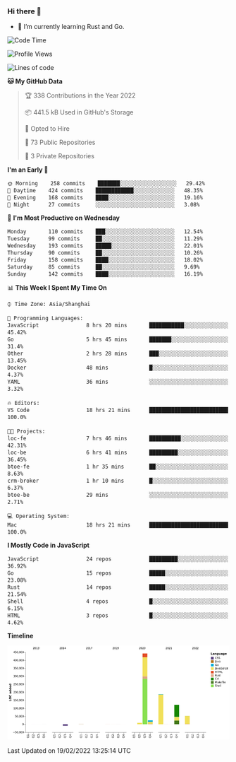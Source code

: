 ### Hi there 👋

- 🌱 I’m currently learning Rust and Go.

<!--START_SECTION:waka-->
![Code Time](http://img.shields.io/badge/Code%20Time-247%20hrs%2046%20mins-blue)

![Profile Views](http://img.shields.io/badge/Profile%20Views-0-blue)

![Lines of code](https://img.shields.io/badge/From%20Hello%20World%20I%27ve%20Written-835%20Thousand%20lines%20of%20code-blue)

**🐱 My GitHub Data** 

> 🏆 338 Contributions in the Year 2022
 > 
> 📦 441.5 kB Used in GitHub's Storage 
 > 
> 💼 Opted to Hire
 > 
> 📜 73 Public Repositories 
 > 
> 🔑 3 Private Repositories  
 > 
**I'm an Early 🐤** 

```text
🌞 Morning    258 commits    ███████░░░░░░░░░░░░░░░░░░   29.42% 
🌆 Daytime    424 commits    ████████████░░░░░░░░░░░░░   48.35% 
🌃 Evening    168 commits    ████░░░░░░░░░░░░░░░░░░░░░   19.16% 
🌙 Night      27 commits     ░░░░░░░░░░░░░░░░░░░░░░░░░   3.08%

```
📅 **I'm Most Productive on Wednesday** 

```text
Monday       110 commits    ███░░░░░░░░░░░░░░░░░░░░░░   12.54% 
Tuesday      99 commits     ██░░░░░░░░░░░░░░░░░░░░░░░   11.29% 
Wednesday    193 commits    █████░░░░░░░░░░░░░░░░░░░░   22.01% 
Thursday     90 commits     ██░░░░░░░░░░░░░░░░░░░░░░░   10.26% 
Friday       158 commits    ████░░░░░░░░░░░░░░░░░░░░░   18.02% 
Saturday     85 commits     ██░░░░░░░░░░░░░░░░░░░░░░░   9.69% 
Sunday       142 commits    ████░░░░░░░░░░░░░░░░░░░░░   16.19%

```


📊 **This Week I Spent My Time On** 

```text
⌚︎ Time Zone: Asia/Shanghai

💬 Programming Languages: 
JavaScript               8 hrs 20 mins       ███████████░░░░░░░░░░░░░░   45.42% 
Go                       5 hrs 45 mins       ███████░░░░░░░░░░░░░░░░░░   31.4% 
Other                    2 hrs 28 mins       ███░░░░░░░░░░░░░░░░░░░░░░   13.45% 
Docker                   48 mins             █░░░░░░░░░░░░░░░░░░░░░░░░   4.37% 
YAML                     36 mins             ░░░░░░░░░░░░░░░░░░░░░░░░░   3.32%

🔥 Editors: 
VS Code                  18 hrs 21 mins      █████████████████████████   100.0%

🐱‍💻 Projects: 
loc-fe                   7 hrs 46 mins       ██████████░░░░░░░░░░░░░░░   42.31% 
loc-be                   6 hrs 41 mins       █████████░░░░░░░░░░░░░░░░   36.45% 
btoe-fe                  1 hr 35 mins        ██░░░░░░░░░░░░░░░░░░░░░░░   8.63% 
crm-broker               1 hr 10 mins        █░░░░░░░░░░░░░░░░░░░░░░░░   6.37% 
btoe-be                  29 mins             ░░░░░░░░░░░░░░░░░░░░░░░░░   2.71%

💻 Operating System: 
Mac                      18 hrs 21 mins      █████████████████████████   100.0%

```

**I Mostly Code in JavaScript** 

```text
JavaScript               24 repos            █████████░░░░░░░░░░░░░░░░   36.92% 
Go                       15 repos            █████░░░░░░░░░░░░░░░░░░░░   23.08% 
Rust                     14 repos            █████░░░░░░░░░░░░░░░░░░░░   21.54% 
Shell                    4 repos             █░░░░░░░░░░░░░░░░░░░░░░░░   6.15% 
HTML                     3 repos             █░░░░░░░░░░░░░░░░░░░░░░░░   4.62%

```


**Timeline**

![Chart not found](https://raw.githubusercontent.com/elton/elton/main/charts/bar_graph.png) 


 Last Updated on 19/02/2022 13:25:14 UTC
<!--END_SECTION:waka-->

<!--
**elton/elton** is a ✨ _special_ ✨ repository because its `README.md` (this file) appears on your GitHub profile.

Here are some ideas to get you started:

- 🔭 I’m currently working on ...
- 🌱 I’m currently learning ...
- 👯 I’m looking to collaborate on ...
- 🤔 I’m looking for help with ...
- 💬 Ask me about ...
- 📫 How to reach me: ...
- 😄 Pronouns: ...
- ⚡ Fun fact: ...
-->
